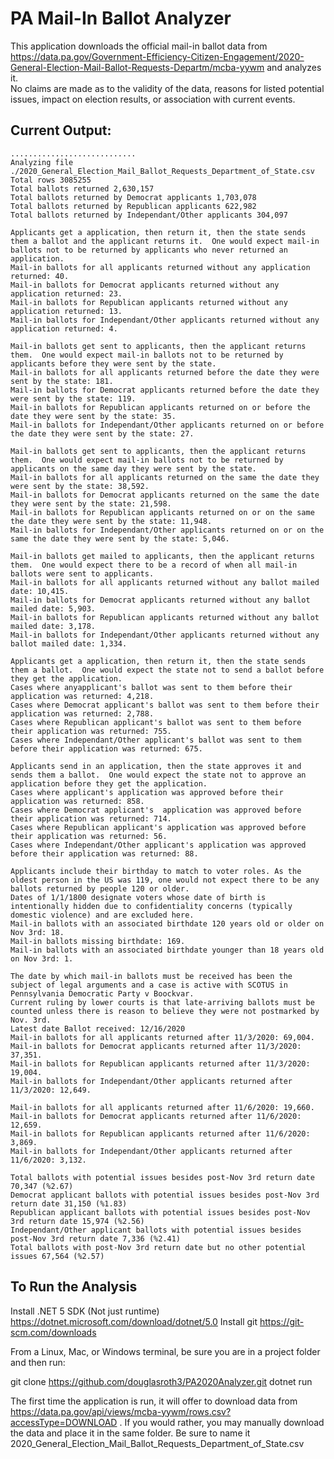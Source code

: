 
# PA Mail-In Ballot Analyzer
This application downloads the official mail-in ballot data from https://data.pa.gov/Government-Efficiency-Citizen-Engagement/2020-General-Election-Mail-Ballot-Requests-Departm/mcba-yywm and analyzes it.  
No claims are made as to the validity of the data, reasons for listed potential issues, impact on election results, or association with current events.

## Current Output:
```
............................
Analyzing file ./2020_General_Election_Mail_Ballot_Requests_Department_of_State.csv
Total rows 3085255
Total ballots returned 2,630,157
Total ballots returned by Democrat applicants 1,703,078
Total ballots returned by Republican applicants 622,982
Total ballots returned by Independant/Other applicants 304,097

Applicants get a application, then return it, then the state sends them a ballot and the applicant returns it.  One would expect mail-in ballots not to be returned by applicants who never returned an application.
Mail-in ballots for all applicants returned without any application returned: 40.
Mail-in ballots for Democrat applicants returned without any application returned: 23.
Mail-in ballots for Republican applicants returned without any application returned: 13.
Mail-in ballots for Independant/Other applicants returned without any application returned: 4.

Mail-in ballots get sent to applicants, then the applicant returns them.  One would expect mail-in ballots not to be returned by applicants before they were sent by the state.
Mail-in ballots for all applicants returned before the date they were sent by the state: 181.
Mail-in ballots for Democrat applicants returned before the date they were sent by the state: 119.
Mail-in ballots for Republican applicants returned on or before the date they were sent by the state: 35.
Mail-in ballots for Independant/Other applicants returned on or before the date they were sent by the state: 27.

Mail-in ballots get sent to applicants, then the applicant returns them.  One would expect mail-in ballots not to be returned by applicants on the same day they were sent by the state.
Mail-in ballots for all applicants returned on the same the date they were sent by the state: 38,592.
Mail-in ballots for Democrat applicants returned on the same the date they were sent by the state: 21,598.
Mail-in ballots for Republican applicants returned on or on the same the date they were sent by the state: 11,948.
Mail-in ballots for Independant/Other applicants returned on or on the same the date they were sent by the state: 5,046.

Mail-in ballots get mailed to applicants, then the applicant returns them.  One would expect there to be a record of when all mail-in ballots were sent to applicants.
Mail-in ballots for all applicants returned without any ballot mailed date: 10,415.
Mail-in ballots for Democrat applicants returned without any ballot mailed date: 5,903.
Mail-in ballots for Republican applicants returned without any ballot mailed date: 3,178.
Mail-in ballots for Independant/Other applicants returned without any ballot mailed date: 1,334.

Applicants get a application, then return it, then the state sends them a ballot.  One would expect the state not to send a ballot before they get the application.
Cases where anyapplicant's ballot was sent to them before their application was returned: 4,218.
Cases where Democrat applicant's ballot was sent to them before their application was returned: 2,788.
Cases where Republican applicant's ballot was sent to them before their application was returned: 755.
Cases where Independant/Other applicant's ballot was sent to them  before their application was returned: 675.

Applicants send in an application, then the state approves it and sends them a ballot.  One would expect the state not to approve an application before they get the application.
Cases where applicant's application was approved before their application was returned: 858.
Cases where Democrat applicant's  application was approved before their application was returned: 714.
Cases where Republican applicant's application was approved before their application was returned: 56.
Cases where Independant/Other applicant's application was approved before their application was returned: 88.

Applicants include their birthday to match to voter roles. As the oldest person in the US was 119, one would not expect there to be any ballots returned by people 120 or older.
Dates of 1/1/1800 designate voters whose date of birth is intentionally hidden due to confidentiality concerns (typically domestic violence) and are excluded here.
Mail-in ballots with an associated birthdate 120 years old or older on Nov 3rd: 18.
Mail-in ballots missing birthdate: 169.
Mail-in ballots with an associated birthdate younger than 18 years old on Nov 3rd: 1.

The date by which mail-in ballots must be received has been the subject of legal arguments and a case is active with SCOTUS in Pennsylvania Democratic Party v Boockvar.
Current ruling by lower courts is that late-arriving ballots must be counted unless there is reason to believe they were not postmarked by Nov. 3rd.
Latest date Ballot received: 12/16/2020
Mail-in ballots for all applicants returned after 11/3/2020: 69,004.
Mail-in ballots for Democrat applicants returned after 11/3/2020: 37,351.
Mail-in ballots for Republican applicants returned after 11/3/2020: 19,004.
Mail-in ballots for Independant/Other applicants returned after 11/3/2020: 12,649.

Mail-in ballots for all applicants returned after 11/6/2020: 19,660.
Mail-in ballots for Democrat applicants returned after 11/6/2020: 12,659.
Mail-in ballots for Republican applicants returned after 11/6/2020: 3,869.
Mail-in ballots for Independant/Other applicants returned after 11/6/2020: 3,132.

Total ballots with potential issues besides post-Nov 3rd return date 70,347 (%2.67)
Democrat applicant ballots with potential issues besides post-Nov 3rd return date 31,150 (%1.83)
Republican applicant ballots with potential issues besides post-Nov 3rd return date 15,974 (%2.56)
Independant/Other applicant ballots with potential issues besides post-Nov 3rd return date 7,336 (%2.41)
Total ballots with post-Nov 3rd return date but no other potential issues 67,564 (%2.57)
```

## To Run the Analysis

Install .NET 5 SDK (Not just runtime) https://dotnet.microsoft.com/download/dotnet/5.0
Install git https://git-scm.com/downloads 

From a Linux, Mac, or Windows terminal, be sure you are in a project folder and then run:

git clone https://github.com/douglasroth3/PA2020Analyzer.git
dotnet run

The first time the application is run, it will offer to download data from https://data.pa.gov/api/views/mcba-yywm/rows.csv?accessType=DOWNLOAD .  If you would rather, you may manually download the data and place it in the same folder.  Be sure to name it 2020_General_Election_Mail_Ballot_Requests_Department_of_State.csv

